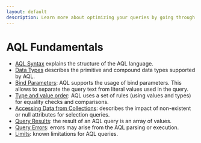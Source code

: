 ```yaml
---
layout: default
description: Learn more about optimizing your queries by going through thePerformance Course
---
```

AQL Fundamentals
================


* [AQL Syntax](fundamentals-syntax.html) explains the structure of the AQL language.
* [Data Types](fundamentals-data-types.html) describes the primitive and compound data types supported by AQL.
* [Bind Parameters](fundamentals-bind-parameters.html): AQL supports the usage of bind parameters. This allows to separate the query text from literal values used in the query. 
* [Type and value order](fundamentals-type-value-order.html): AQL uses a set of rules (using values and types) for  equality checks and comparisons. 
* [Accessing Data from Collections](fundamentals-document-data.html): describes the impact of non-existent or null attributes for selection queries. 
* [Query Results](fundamentals-query-results.html): the result of an AQL query is an array of values. 
* [Query Errors](fundamentals-query-errors.html): errors may arise from the AQL parsing or execution. 
* [Limits](fundamentals-limits.html): known limitations for AQL queries.
